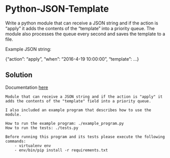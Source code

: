 # Python-JSON-Template

﻿Write a python module that can receive a JSON string and if the action is “apply” it adds the contents of the “template” into a priority queue.
The module also processes the queue every second and saves the template to a file.

Example JSON string:

{“action”: “apply”, “when”: “2016-4-19 10:00:00”, “template”: …}


## Solution

Documentation [here](https://stiago.github.io/Python-JSON-Template/)

```
Module that can receive a JSON string and if the action is "apply" it adds the contents of the "template" field into a priority queue.

I also included an example program that describes how to use the module.

How to run the example program: ./example_program.py
How to run the tests: ./tests.py

Before running this program and its tests please execute the following commands: 
    - virtualenv env
    - env/bin/pip install -r requirements.txt

```
